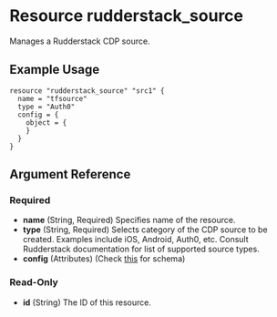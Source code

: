# Resource rudderstack_source
Manages a Rudderstack CDP source.

## Example Usage
```
resource "rudderstack_source" "src1" {
  name = "tfsource"
  type = "Auth0"
  config = {
    object = {
    }
  }
}
```

## Argument Reference 

### Required

- **name** (String, Required) Specifies name of the resource.
- **type** (String, Required) Selects category of the CDP source to be created. Examples include iOS, Android, Auth0, etc.
  Consult Rudderstack documentation for list of supported source types.  
- **config** (Attributes) (Check [this](../guides/config.md) for schema)

### Read-Only

- **id** (String) The ID of this resource.


